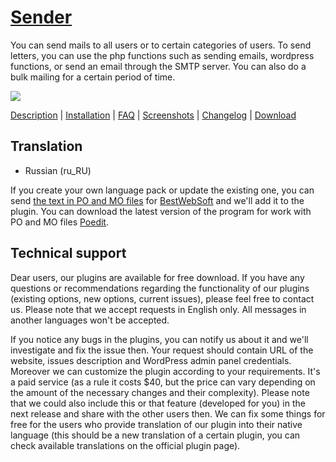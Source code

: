 <a href="http://bestwebsoft.com/plugin/sender/" target=_blank>Sender</a>
======

You can send mails to all users or to certain categories of users. To send letters, you can use the php functions such as sending emails, wordpress functions, or send an email through the SMTP server. You can also do a bulk mailing for a certain period of time. 

<img src="http://bestwebsoft.com/wp-content/uploads/2014/02/sender-website.jpg" />

<a href="http://bestwebsoft.com/plugin/sender/#description" target=_blank>Description</a> | 
<a href="http://bestwebsoft.com/plugin/sender/#installation" target=_blank>Installation</a> | 
<a href="http://bestwebsoft.com/plugin/sender/#faq" target=_blank>FAQ</a> | 
<a href="http://bestwebsoft.com/plugin/sender/#screenshots" target=_blank>Screenshots</a> | 
<a href="http://bestwebsoft.com/plugin/sender/#changelog" target=_blank>Changelog</a> | 
<a href="http://bestwebsoft.com/plugin/sender/#download" target=_blank>Download</a>


Translation
-----------------------------
* Russian (ru_RU)

If you create your own language pack or update the existing one, you can send <a href="http://codex.wordpress.org/Translating_WordPress" target="_blank">the text in PO and MO files</a> for <a href="http://support.bestwebsoft.com" target="_blank">BestWebSoft</a> and we'll add it to the plugin. You can download the latest version of the program for work with PO and MO files <a href="http://www.poedit.net/download.php" target="_blank">Poedit</a>.


Technical support
-----------------------------
Dear users, our plugins are available for free download. If you have any questions or recommendations regarding the functionality of our plugins (existing options, new options, current issues), please feel free to contact us. Please note that we accept requests in English only. All messages in another languages won't be accepted.

If you notice any bugs in the plugins, you can notify us about it and we'll investigate and fix the issue then. Your request should contain URL of the website, issues description and WordPress admin panel credentials.
Moreover we can customize the plugin according to your requirements. It's a paid service (as a rule it costs $40, but the price can vary depending on the amount of the necessary changes and their complexity). Please note that we could also include this or that feature (developed for you) in the next release and share with the other users then. 
We can fix some things for free for the users who provide translation of our plugin into their native language (this should be a new translation of a certain plugin, you can check available translations on the official plugin page).

